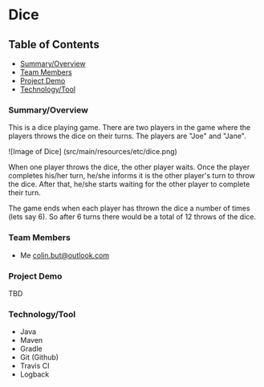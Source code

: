 # Dice

## Table of Contents

* [Summary/Overview](#summary-overview)
* [Team Members](#team-members)
* [Project Demo](#project-demo)
* [Technology/Tool](#tech-tool)


### <a name="summary-overview"></a>Summary/Overview

This is a dice playing game. There are two players in the game where the players throws the dice on their turns.
The players are "Joe" and "Jane".

![Image of Dice]
(src/main/resources/etc/dice.png)


When one player throws the dice, the other player waits. Once the player completes his/her turn, he/she informs it is
the other player's turn to throw the dice. After that, he/she starts waiting for the other player to complete their turn.

The game ends when each player has thrown the dice a number of times (lets say 6). So after 6 turns there would be 
a total of 12 throws of the dice.

### <a name="team-members"></a>Team Members
* Me <colin.but@outlook.com>

### <a name="project-demo"></a>Project Demo
TBD

### <a name="tech-tool"></a>Technology/Tool
* Java
* Maven
* Gradle
* Git (Github)
* Travis CI
* Logback
